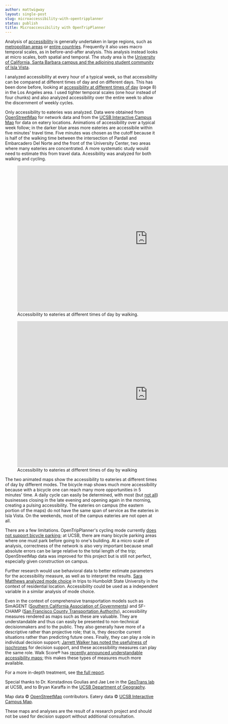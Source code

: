 ```yaml
---
author: mattwigway
layout: single-post
slug: microaccessibility-with-opentripplanner
status: publish
title: Microaccessibility with OpenTripPlanner
---
```


Analysis of [accessibility](http://www.vtpi.org/tdm/tdm84.htm) is
generally undertaken in large regions, such as
[metropolitan areas](http://hdl.handle.net/1721.1/32414) or
[entire countries](http://dx.doi.org/10.1080/00045608.2012.689240). Frequently
it also uses macro temporal scales, as in before-and-after
analysis. This analysis instead looks at micro scales, both spatial
and temporal. The study area is the
[University of California, Santa Barbara campus and the adjoining student community of Isla Vista](http://www.openstreetmap.org/?lat=34.41272&lon=-119.85839&zoom=15&layers=M).

I analyzed accessibility at every hour of a typical week, so that
accessibility can be compared at different times of day and on
different days. This has been done before, looking at
[accessibility at different times of day](http://www.scag.ca.gov/modeling/pdf/ABM/ABMreport01_Overview.pdf#page=8)
(page 8) in the Los Angeles area. I used tighter temporal scales (one
hour instead of four chunks) and also analyzed accessibility over the
entire week to allow the discernment of weekly cycles.

Only accessibility to eateries was analyzed. Data were obtained from
[OpenStreetMap](http://www.openstreetmap.org) for network data and
from the [UCSB Interactive Campus Map](http://map.geog.ucsb.edu) for
data on eatery locations. Animations of accessibility over a typical
week follow; in the darker blue areas more eateries are accessibile
within five minutes' travel time. Five minutes was chosen as the
cutoff because it is half of the walking time between the intersection
of Pardall and Embarcadero Del Norte and the front of the University
Center, two areas where many eateries are concentrated. A more
systematic study would need to estimate this from travel
data. Acessibility was analyzed for both walking and cycling.

<figure>
  <iframe width="853" height="480"
  src="https://www.youtube-nocookie.com/embed/jrZURxZrJaU?rel=0"
  frameborder="0" allowfullscreen="yes"></iframe>
  <figcaption>Accessibility to eateries at different times of day by
  walking.</figcaption>
</figure>

<figure>
  <iframe width="853" height="480"
  src="https://www.youtube-nocookie.com/embed/PTEvVajxdbc?rel=0"
  frameborder="0" allowfullscreen="yes"></iframe>
  <figcaption>Accessibility to eateries at different times of day by
  walking</figcaption>
</figure>

The two animated maps show the accessibility to eateries at different
times of day by different modes. The bicycle map shows much more
accessibility because with a bicycle one can reach many more
opportunities in 5 minutes' time. A daily cycle can easily be
determined, with most (but
[not all](https://www.google.com/search?q=freebirds+world+burrito+isla+vista))
businesses closing in the late evening and opening again in the
morning, creating a pulsing accessibility. The eateries on campus (the
eastern portion of the maps) do not have the same span of service as
the eateries in Isla Vista. On the weekends, most of the campus
eateries are not open at all.

There are a few limitations. OpenTripPlanner's cycling mode currently
[does not support bicycle parking](https://www.github.com/openplans/OpenTripPlanner/issues/865);
at UCSB, there are many bicycle parking areas where one must park
before going to one's building. At a micro scale of analysis,
correctness of the network is also very important because small
absolute errors can be large relative to the total length of the trip;
OpenStreetMap data was improved for this project but is still not
perfect, especially given construction on campus.

Further research would use behavioral data to better estimate
parameters for the accessibility measure, as well as to interpret the
results. [Sara Matthews analyzed mode choice](http://hdl.handle.net/10211.2/2930)
in trips to Humboldt State University in the context of residential
location. Accessibility could be used as a independent variable in a
similar analysis of mode choice.

Even in the context of comprehensive transportation models such as
SimAGENT
([Southern California Association of Governments](http://www.scag.ca.gov/))
and SF-CHAMP
([San Francisco County Transportation Authority](http://www.sfcta.org/)),
accessibility measures rendered as maps such as these are
valuable. They are understandable and thus can easily be presented to
non-technical decisionmakers and to the public. They also generally
have more of a descriptive rather than projective role; that is, they
describe current situations rather than predicting future
ones. Finally, they can play a role in individual decision support;
[Jarrett Walker has noted the usefulness of isochrones](http://www.humantransit.org/2012/11/the-need-for-maps-of-your-freedom.html)
for decision support, and these accessibility measures can play the
same role. Walk Score® has
[recently announced understandable accessibility maps](http://blog.walkscore.com/2013/04/choicemaps-new-way-to-measure-neighborhoods/);
this makes these types of measures much more available.

For a more in-depth treatment, see [the full report](/publications/2013/Conway-Accessibility-UCSB.pdf).

<div class="boilerplate">

Special thanks to Dr. Konstadinos Goulias and Jae Lee in the
<a href="http://www.geog.ucsb.edu/geotrans/">GeoTrans lab</a> at UCSB, and to
Bryan Karaffa in the
<a href="http://geog.ucsb.edu">UCSB Department of Geography</a>.

Map data © <a href="http://www.openstreetmap.org">OpenStreetMap</a>
contributors. Eatery data ©
<a href="http://map.geog.ucsb.edu">UCSB Interactive Campus Map</a>.

These maps and analyses are the result of a research project and
should not be used for decision support without additional consultation.

</div>
